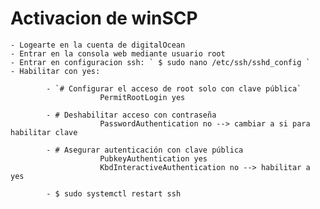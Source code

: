 # Activacion de winSCP
    - Logearte en la cuenta de digitalOcean
    - Entrar en la consola web mediante usuario root
    - Entrar en configuracion ssh: ` $ sudo nano /etc/ssh/sshd_config `
    - Habilitar con yes: 
        
            - `# Configurar el acceso de root solo con clave pública`
                        PermitRootLogin yes

            - # Deshabilitar acceso con contraseña
                        PasswordAuthentication no --> cambiar a si para habilitar clave

            - # Asegurar autenticación con clave pública
                        PubkeyAuthentication yes
                        KbdInteractiveAuthentication no --> habilitar a yes 

            - $ sudo systemctl restart ssh

